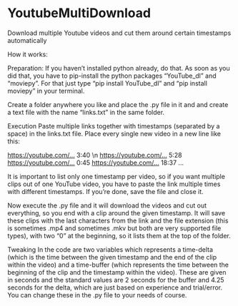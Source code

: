 # YoutubeMultiDownload
Download multiple Youtube videos and cut them around certain timestamps automatically

How it works:

Preparation:
If you haven’t installed python already, do that. As soon as you did that, you have to pip-install the python packages “YouTube_dl” and “moviepy”. For that just type “pip install YouTube_dl” and “pip install moviepy” in your terminal.

Create a folder anywhere you like and place the .py file in it and and create a text file with the name “links.txt” in the same folder.

Execution
Paste multiple links together with timestamps (separated by a space) in the links.txt file. Place every single new video in a new line like this:

https://youtube.com/… 3:40 \n
https://youtube.com/… 5:28
https://youtube.com/… 0:45
https://youtube.com/… 18:37
…

It is important to list only one timestamp per video, so if you want multiple clips out of one YouTube video, you have to paste the link multiple times with different timestamps. If you’re done, save the file and close it.

Now execute the .py file and it will download the videos and cut out everything, so you end with a clip around the given timestamp. It will save these clips with the last characters from the link and the file extension (this is sometimes .mp4 and sometimes .mkv but both are very supported file types), with two “0” at the beginning, so it lists them at the top of the folder.

Tweaking
In the code are two variables which represents a time-delta (which is the time between the given timestamp and the end of the clip within the video) and a time-buffer (which represents the time between the beginning of the clip and the timestamp within the video).
These are given in seconds and the standard values are 2 seconds for the buffer and 4.25 seconds for the delta, which are just based on experience and trial/error. You can change these in the .py file to your needs of course.
